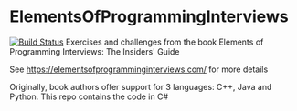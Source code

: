 # ElementsOfProgrammingInterviews
[![Build Status](https://dev.azure.com/olehzheleznyak/Self-Education/_apis/build/status/oleh-zheleznyak.ElementsOfProgrammingInterviews?branchName=master)](https://dev.azure.com/olehzheleznyak/Self-Education/_build/latest?definitionId=6&branchName=master)
Exercises and challenges from the book Elements of Programming Interviews: The Insiders' Guide

See https://elementsofprogramminginterviews.com/ for more details

Originally, book authors offer support for 3 languages: C++, Java and Python.
This repo contains the code in C#
